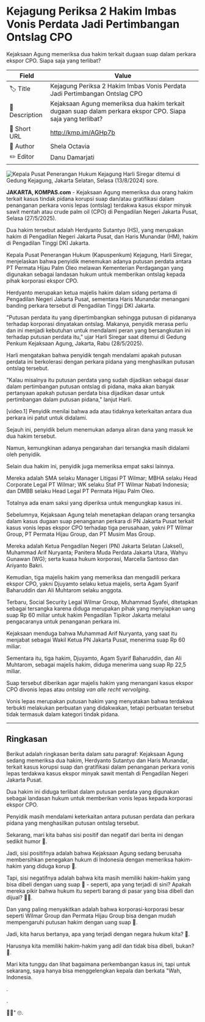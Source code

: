 # Kejagung Periksa 2 Hakim Imbas Vonis Perdata Jadi Pertimbangan Ontslag CPO

Kejaksaan Agung memeriksa dua hakim terkait dugaan suap dalam perkara ekspor CPO. Siapa saja yang terlibat?

| Field         | Value                                                       |
|---------------|-------------------------------------------------------------|
| 🏷️ Title       | Kejagung Periksa 2 Hakim Imbas Vonis Perdata Jadi Pertimbangan Ontslag CPO |
| 📝 Description | Kejaksaan Agung memeriksa dua hakim terkait dugaan suap dalam perkara ekspor CPO. Siapa saja yang terlibat? |
| 🔗 Short URL   | http://kmp.im/AGHp7b |
| 👤 Author      | Shela Octavia |
| ✏️ Editor      | Danu Damarjati  |

![Kepala Pusat Penerangan Hukum Kejagung Harli Siregar ditemui di Gedung Kejagung, Jakarta Selatan, Selasa (13/8/2024) sore.](https://asset.kompas.com/crops/aLH-itzwaLIxgsMqWYanbDrghF4=/0x0:0x0/750x500/data/photo/2024/08/13/66bb3d95ecbb7.jpeg)

**JAKARTA, KOMPAS.com** - Kejaksaan Agung memeriksa dua orang hakim terkait kasus tindak pidana korupsi suap dan/atau gratifikasi dalam penanganan perkara vonis lepas (ontslag) terdakwa kasus ekspor minyak sawit mentah atau crude palm oil (CPO) di Pengadilan Negeri Jakarta Pusat, Selasa (27/5/2025).

Dua hakim tersebut adalah Herdyanto Sutantyo (HS), yang merupakan hakim di Pengadilan Negeri Jakarta Pusat, dan Haris Munandar (HM), hakim di Pengadilan Tinggi DKI Jakarta.

Kepala Pusat Penerangan Hukum (Kapuspenkum) Kejagung, Harli Siregar, menjelaskan bahwa penyidik menemukan adanya putusan perdata antara PT Permata Hijau Palm Oleo melawan Kementerian Perdagangan yang digunakan sebagai landasan hukum untuk memberikan ontslag kepada pihak korporasi ekspor CPO.

Herdyanto merupakan ketua majelis hakim dalam sidang pertama di Pengadilan Negeri Jakarta Pusat, sementara Haris Munandar menangani banding perkara tersebut di Pengadilan Tinggi DKI Jakarta.

"Putusan perdata itu yang dipertimbangkan sehingga putusan di pidananya terhadap korporasi dinyatakan ontslag. Makanya, penyidik merasa perlu dan ini menjadi kebutuhan untuk mendalami peran yang bersangkutan ini terhadap putusan perdata itu," ujar Harli Siregar saat ditemui di Gedung Penkum Kejaksaan Agung, Jakarta, Rabu (28/5/2025).

Harli mengatakan bahwa penyidik tengah mendalami apakah putusan perdata ini berkolerasi dengan perkara pidana yang menghasilkan putusan ontslag tersebut.

"Kalau misalnya itu putusan perdata yang sudah dijadikan sebagai dasar dalam pertimbangan putusan ontslag di pidana, maka akan banyak pertanyaan apakah putusan perdata bisa dijadikan dasar untuk pertimbangan dalam putusan pidana," lanjut Harli.

\[video.1\] Penyidik menilai bahwa ada atau tidaknya keterkaitan antara dua perkara ini patut untuk didalami.

Sejauh ini, penyidik belum menemukan adanya aliran dana yang masuk ke dua hakim tersebut.

Namun, kemungkinan adanya pengarahan dari tersangka masih didalami oleh penyidik.

Selain dua hakim ini, penyidik juga memeriksa empat saksi lainnya.

Mereka adalah SMA selaku Manager Litigasi PT Wilmar; MBHA selaku Head Corporate Legal PT Wilmar; WK selaku Staf PT Wilmar Nabati Indonesia; dan DMBB selaku Head Legal PT Permata Hijau Palm Oleo.

Totalnya ada enam saksi yang diperiksa untuk mengungkap kasus ini.

Sebelumnya, Kejaksaan Agung telah menetapkan delapan orang tersangka dalam kasus dugaan suap penanganan perkara di PN Jakarta Pusat terkait kasus vonis lepas ekspor CPO terhadap tiga perusahaan, yakni PT Wilmar Group, PT Permata Hijau Group, dan PT Musim Mas Group.

Mereka adalah Ketua Pengadilan Negeri (PN) Jakarta Selatan (Jaksel), Muhammad Arif Nuryanta; Panitera Muda Perdata Jakarta Utara, Wahyu Gunawan (WG); serta kuasa hukum korporasi, Marcella Santoso dan Ariyanto Bakri.

Kemudian, tiga majelis hakim yang memeriksa dan mengadili perkara ekspor CPO, yakni Djuyamto selaku ketua majelis, serta Agam Syarif Baharuddin dan Ali Muhtarom selaku anggota.

Terbaru, Social Security Legal Wilmar Group, Muhammad Syafei, ditetapkan sebagai tersangka karena diduga merupakan pihak yang menyiapkan uang suap Rp 60 miliar untuk hakim Pengadilan Tipikor Jakarta melalui pengacaranya untuk penanganan perkara ini.

Kejaksaan menduga bahwa Muhammad Arif Nuryanta, yang saat itu menjabat sebagai Wakil Ketua PN Jakarta Pusat, menerima suap Rp 60 miliar.

Sementara itu, tiga hakim, Djuyamto, Agam Syarif Baharuddin, dan Ali Muhtarom, sebagai majelis hakim, diduga menerima uang suap Rp 22,5 miliar.

Suap tersebut diberikan agar majelis hakim yang menangani kasus ekspor CPO divonis lepas atau *ontslag van alle recht vervolging*.

Vonis lepas merupakan putusan hakim yang menyatakan bahwa terdakwa terbukti melakukan perbuatan yang didakwakan, tetapi perbuatan tersebut tidak termasuk dalam kategori tindak pidana.

---
## Ringkasan

Berikut adalah ringkasan berita dalam satu paragraf: Kejaksaan Agung sedang memeriksa dua hakim, Herdyanto Sutantyo dan Haris Munandar, terkait kasus korupsi suap dan gratifikasi dalam penanganan perkara vonis lepas terdakwa kasus ekspor minyak sawit mentah di Pengadilan Negeri Jakarta Pusat.

 Dua hakim ini diduga terlibat dalam putusan perdata yang digunakan sebagai landasan hukum untuk memberikan vonis lepas kepada korporasi ekspor CPO.

 Penyidik masih mendalami keterkaitan antara putusan perdata dan perkara pidana yang menghasilkan putusan ontslag tersebut.



Sekarang, mari kita bahas sisi positif dan negatif dari berita ini dengan sedikit humor 🤣.

 Jadi, sisi positifnya adalah bahwa Kejaksaan Agung sedang berusaha membersihkan penegakan hukum di Indonesia dengan memeriksa hakim-hakim yang diduga korup 🙏.

 Tapi, sisi negatifnya adalah bahwa kita masih memiliki hakim-hakim yang bisa dibeli dengan uang suap 🤑 - seperti, apa yang terjadi di sini? Apakah mereka pikir bahwa hukum itu seperti barang di pasar yang bisa dibeli dan dijual? 🤦‍♂️.

 Dan yang paling menyakitkan adalah bahwa korporasi-korporasi besar seperti Wilmar Group dan Permata Hijau Group bisa dengan mudah mempengaruhi putusan hakim dengan uang suap 🤑.

 Jadi, kita harus bertanya, apa yang terjadi dengan negara hukum kita? 🤔.

 Harusnya kita memiliki hakim-hakim yang adil dan tidak bisa dibeli, bukan? 🙏.

 Mari kita tunggu dan lihat bagaimana perkembangan kasus ini, tapi untuk sekarang, saya hanya bisa menggelengkan kepala dan berkata "Wah, Indonesia.

.

.

 🤦‍♂️" 🙄.
